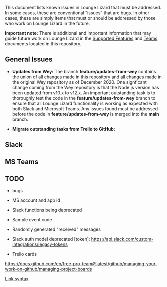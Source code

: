 
This document lists known issues in Lounge Lizard that must be addressed.  In some cases, these are conventional "issues" that 
are bugs.  In other cases, these are simply items that must or should be addressed by those who work on Lounge Lizard in the
future.

**Important note:** There is additional and important information that may guide future work on Lounge Lizard in the [Supported Features](supported-features.md) and [Teams](Teams.md) documents located in this repository.

## General Issues

* **Updates from Wey:** The branch **feature/updates-from-wey** contains the union of all changes made in this repository and all changes made in the original 
Wey repository as of December 2020.  One signficant change coming from the Wey repository is that the Node.js version has been updated 
from v10.x to v12.x.  An important outstanding task is to thoroughly test the code in the **feature/updates-from-wey** branch to ensure 
that all Lounge Lizard functionality is working as expected with both Slack and Microsoft Teams.  Any issues found must be addressed 
before the code in **feature/updates-from-wey** is merged into the **main** branch.

* **Migrate outstanding tasks from Trello to GitHub:** 

## Slack


## MS Teams


## TODO




- bugs
- MS account and app id
- Slack functions being deprecated
- Sample event code
- Randomly generated "received" messages
- Slack auth model deprecated
[token]: https://api.slack.com/custom-integrations/legacy-tokens

- Trello cards


https://docs.github.com/en/free-pro-team@latest/github/managing-your-work-on-github/managing-project-boards


[Link syntax](http://somewhere.com)